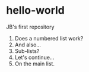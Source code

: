 hello-world
===========

JB's first repository

1. Does a numbered list work?
  1. And also...
  2. Sub-lists?
2. Let's continue...
3. On the main list.
